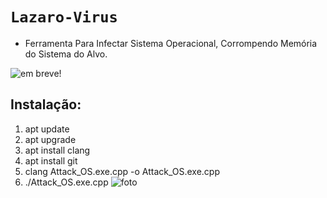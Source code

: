 # ``Lazaro-Virus``
- Ferramenta Para Infectar Sistema 
Operacional, Corrompendo Memória do Sistema
do Alvo.

![em breve!](link)
## Instalação:
1. apt update
2. apt upgrade
3. apt install clang
4. apt install git
5. clang Attack_OS.exe.cpp -o Attack_OS.exe.cpp
6. ./Attack_OS.exe.cpp
![foto](https://github.com/ZeusXaloc-Dev/LazaroMatrix-Virus/blob/main/virus-pc_dev.jpg)
